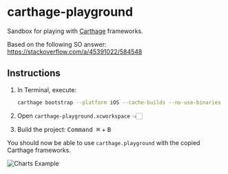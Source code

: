 # carthage-playground

Sandbox for playing with [Carthage](https://github.com/Carthage/Carthage) frameworks.

Based on the following SO answer: https://stackoverflow.com/a/45391022/584548

## Instructions

1. In Terminal, execute: 

	```sh
	carthage bootstrap --platform iOS --cache-builds --no-use-binaries
	```

2. Open `carthage-playground.xcworkspace` 👈🏻
3. Build the project: <kbd>Command ⌘</kbd> + <kbd>B</kbd>

You should now be able to use `carthage.playground` with the copied Carthage frameworks.

![Charts Example](https://raw.githubusercontent.com/backslash-f/carthage-playground/master/charts-example.png)
